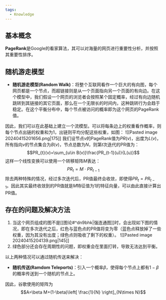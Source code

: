 ```yaml
---
tags:
  - Knowledge
---
```

## 基本概念
**PageRank**是Google的看家算法，其可以对海量的网页进行重要性分析，并按照其重要性排序。
## 随机游走模型
- **随机游走模型(Random Walk)**：将整个互联网看作一个巨大的有向图，每个网页都是一个节点，而超链接则是从一个页面指向另一个页面的有向边。在这个模型中，我们假设一个网页的浏览者会按照某个固定概率，经过有向边随机跳转到其链接的其它页面，那么在一个无限长的时间内，这种跳转行为会趋于稳定。在这个平衡分布中，每个节点被访问的概率即为这个网页的PageRank值。

因此，我们可以在此基础上建立一个流模型。可以将每条边上的权重看作概率，则每个节点出链的权重和为1，出链则平均分配这些权重，如图：
![[Pasted image 20240415201656.png|175]]
我们设节点$v$的PageRank值为$PR(v)$，出度为$L(v)$，所有指向$v$的节点集合为$B(v)$，节点总数为$N$，则第$t$次迭代的PR值为：
$$PR_{t}(v)=\sum_{u\in B(v)}\frac{PR_{t-1}(u)}{L(u)}$$
这样一个线性变换可以使用一个转移矩阵$M$表达：
$$PR_{t}=M\cdot PR_{t-1}$$
除去两种特殊的情况，经过多次迭代后，PR值最终会收敛，即使得$PR_{t}=PR_{t-1}$。因此其实最终收敛到的PR值就是$M$特征值为1的特征向量，可以由此直接计算出PR值。
## 存在的问题及解决方法
1. 当这个网页组成的图不是[[图论#^dn9bhk|强连通图]]时，会出现如下图的情况，即在多次迭代之后，红色与蓝色点的PR值将变为零（蓝色点释放掉了一些权重，因为其没有出度；绿色点则吸收了剩下的权重）。
	![[Pasted image 20240415204139.png|145]]
1. 绿色部分还会存在周期性的问题，即权重会在里面打转，导致无法达到平衡。

以上两种情况可以通过随机传送来解决：
- **随机传送(Ramdom Teleports)**：引入一个概率$\beta$，使得每个节点上都有$1-\beta$的概率传送到一个随机的节点上。

因此，谷歌使用的矩阵为
$$A=\beta M+(1-\beta)\left[ \frac{1}{N} \right]_{N\times N}$$